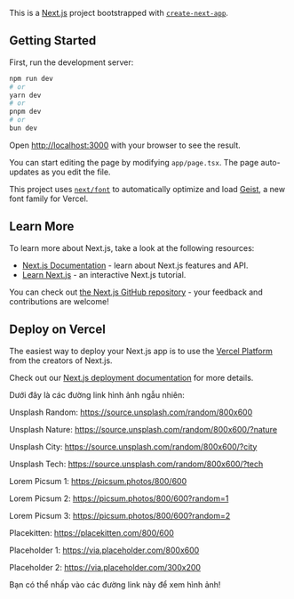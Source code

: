 This is a [Next.js](https://nextjs.org) project bootstrapped with [`create-next-app`](https://nextjs.org/docs/app/api-reference/cli/create-next-app).

## Getting Started

First, run the development server:

```bash
npm run dev
# or
yarn dev
# or
pnpm dev
# or
bun dev
```

Open [http://localhost:3000](http://localhost:3000) with your browser to see the result.

You can start editing the page by modifying `app/page.tsx`. The page auto-updates as you edit the file.

This project uses [`next/font`](https://nextjs.org/docs/app/building-your-application/optimizing/fonts) to automatically optimize and load [Geist](https://vercel.com/font), a new font family for Vercel.

## Learn More

To learn more about Next.js, take a look at the following resources:

- [Next.js Documentation](https://nextjs.org/docs) - learn about Next.js features and API.
- [Learn Next.js](https://nextjs.org/learn) - an interactive Next.js tutorial.

You can check out [the Next.js GitHub repository](https://github.com/vercel/next.js) - your feedback and contributions are welcome!

## Deploy on Vercel

The easiest way to deploy your Next.js app is to use the [Vercel Platform](https://vercel.com/new?utm_medium=default-template&filter=next.js&utm_source=create-next-app&utm_campaign=create-next-app-readme) from the creators of Next.js.

Check out our [Next.js deployment documentation](https://nextjs.org/docs/app/building-your-application/deploying) for more details.




Dưới đây là các đường link hình ảnh ngẫu nhiên:

Unsplash Random: https://source.unsplash.com/random/800x600

Unsplash Nature: https://source.unsplash.com/random/800x600/?nature

Unsplash City: https://source.unsplash.com/random/800x600/?city

Unsplash Tech: https://source.unsplash.com/random/800x600/?tech

Lorem Picsum 1: https://picsum.photos/800/600

Lorem Picsum 2: https://picsum.photos/800/600?random=1

Lorem Picsum 3: https://picsum.photos/800/600?random=2

Placekitten: https://placekitten.com/800/600

Placeholder 1: https://via.placeholder.com/800x600

Placeholder 2: https://via.placeholder.com/300x200

Bạn có thể nhấp vào các đường link này để xem hình ảnh!